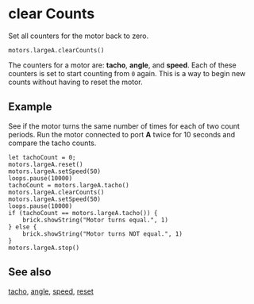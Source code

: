 # clear Counts

Set all counters for the motor back to zero.

```sig
motors.largeA.clearCounts()
```

The counters for a motor are: **tacho**, **angle**, and **speed**. Each of these counters is set to start counting from `0` again. This is a way to begin new counts without having to reset the motor.

## Example

See if the motor turns the same number of times for each of two count periods. Run the motor connected to port **A** twice for 10 seconds and compare the tacho counts.

```blocks
let tachoCount = 0;
motors.largeA.reset()
motors.largeA.setSpeed(50)
loops.pause(10000)
tachoCount = motors.largeA.tacho()
motors.largeA.clearCounts()
motors.largeA.setSpeed(50)
loops.pause(10000)
if (tachoCount == motors.largeA.tacho()) {
    brick.showString("Motor turns equal.", 1)
} else {
    brick.showString("Motor turns NOT equal.", 1)
}
motors.largeA.stop()
```

## See also

[tacho](/reference/motors/motor/tacho), [angle](/reference/motors/motor/angle),
[speed](/reference/motors/motor/speed), [reset](/reference/motors/motor/reset)